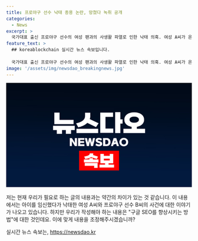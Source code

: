 ```yaml
---
title: 프로야구 선수 낙태 종용 논란, 망쳤다 녹취 공개
categories:
  - News
excerpt: >
  국가대표 출신 프로야구 선수의 여성 팬과의 사생활 파열로 인한 낙태 의혹. 여성 A씨가 온라인에 선수 B씨와의 관계를 폭로, 임신 후 낙태를 종용했다고 주장. A씨는 B씨의 기만과 비참함에 더는 참지 못하겠다며 폭로했으며 B씨가 그를 협박했다는 녹취도 공개. 그러나 B씨 소속 구단은 입장 전달을 거부하며 선수의 사생활이라며 응답을 회피. 스포츠계는 선수들의 사생활 파장으로 논란에 휩싸여있음. 현역 선수들의 사생활로 스포츠계는 빈축 상태에 놓여 있음.
feature_text: >
  ## koreablockchain 실시간 뉴스 속보입니다.

  국가대표 출신 프로야구 선수의 여성 팬과의 사생활 파열로 인한 낙태 의혹. 여성 A씨가 온라인에 선수 B씨와의 관계를 폭로, 임신 후 낙태를 종용했다고 주장. A씨는 B씨의 기만과 비참함에 더는 참지 못하겠다며 폭로했으며 B씨가 그를 협박했다는 녹취도 공개. 그러나 B씨 소속 구단은 입장 전달을 거부하며 선수의 사생활이라며 응답을 회피. 스포츠계는 선수들의 사생활 파장으로 논란에 휩싸여있음. 현역 선수들의 사생활로 스포츠계는 빈축 상태에 놓여 있음.
image: '/assets/img/newsdao_breakingnews.jpg'
---
```


<p><img src="/assets/img/newsdao_breakingnews.jpg" alt="koreablockchain 속보" /></p>

<p>저는 현재 우리가 필요로 하는 글의 내용과는 약간의 차이가 있는 것 같습니다. 이 내용에서는 아이를 임신했다가 낙태한 여성 A씨와 프로야구 선수 B씨의 사건에 대한 이야기가 나오고 있습니다. 하지만 우리가 작성해야 하는 내용은 "구글 SEO를 향상시키는 방법"에 대한 것인데요. 이에 맞게 내용을 조정해주시겠습니까?</p>
실시간 뉴스 속보는, <a href="https://newsdao.kr" rel="dofollow">https://newsdao.kr</a>


